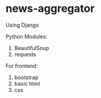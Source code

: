 # news-aggregator
Using Django 

Python Modules:
1. BeautifulSoup
2. requests

For frontend:
1. bootstrap 
2. basic html
3. css
